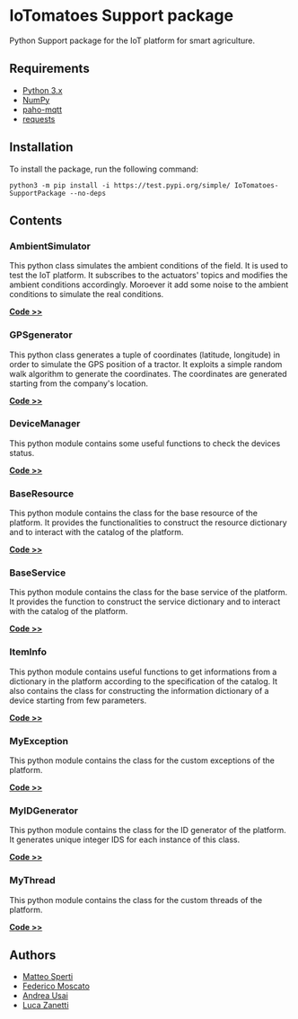 # IoTomatoes Support package

Python Support package for the IoT platform for smart agriculture.

## Requirements

- [Python 3.x](https://www.python.org/)
- [NumPy](https://numpy.org/)
- [paho-mqtt](https://www.eclipse.org/paho/index.php?page=clients/python/index.php)
- [requests](https://requests.readthedocs.io/en/latest/#)

## Installation

To install the package, run the following command:

    python3 -m pip install -i https://test.pypi.org/simple/ IoTomatoes-SupportPackage --no-deps


## Contents

### AmbientSimulator

This python class simulates the ambient conditions of the field. It is used to test the IoT platform.
It subscribes to the actuators' topics and modifies the ambient conditions accordingly.
Moroever it add some noise to the ambient conditions to simulate the real conditions.

**[Code >>](https://github.com/Matteo-Sperti/IoTomatoes_SupportPackage/src/AmbientSimulator.py)**

### GPSgenerator

This python class generates a tuple of coordinates (latitude, longitude) in order to simulate the GPS position of a tractor. It exploits a simple random walk algorithm to generate the coordinates. The coordinates are generated starting from the company's location.

**[Code >>](https://github.com/Matteo-Sperti/IoTomatoes_SupportPackage/src/GPSgenerator.py)**

### DeviceManager

This python module contains some useful functions to check the devices status.

**[Code >>](https://github.com/Matteo-Sperti/IoTomatoes_SupportPackage/src/DeviceManager.py)**

### BaseResource

This python module contains the class for the base resource of the platform. It provides the functionalities to construct the resource dictionary and to interact with the catalog of the platform. 

**[Code >>](https://github.com/Matteo-Sperti/IoTomatoes_SupportPackage/src/BaseResource.py)**

### BaseService

This python module contains the class for the base service of the platform. It provides the function to construct the service dictionary and to interact with the catalog of the platform.

**[Code >>](https://github.com/Matteo-Sperti/IoTomatoes_SupportPackage/src/BaseService.py)**

### ItemInfo

This python module contains useful functions to get informations from a dictionary in the platform according to the specification of the catalog.
It also contains the class for constructing the information dictionary of a device starting from few parameters.

**[Code >>](https://github.com/Matteo-Sperti/IoTomatoes_SupportPackage/src/ItemInfo.py)**

### MyException

This python module contains the class for the custom exceptions of the platform.

**[Code >>](https://github.com/Matteo-Sperti/IoTomatoes_SupportPackage/src/MyException.py)**

### MyIDGenerator

This python module contains the class for the ID generator of the platform.
It generates unique integer IDS for each instance of this class.

**[Code >>](https://github.com/Matteo-Sperti/IoTomatoes_SupportPackage/src/MyIDGenerator.py)**

### MyThread

This python module contains the class for the custom threads of the platform.

**[Code >>](https://github.com/Matteo-Sperti/IoTomatoes_SupportPackage/src/MyThread.py)**

## Authors

- [Matteo Sperti](https://github.com/Matteo-Sperti)
- [Federico Moscato](https://github.com/JMFede)
- [Andrea Usai](https://github.com/Andrechief98)
- [Luca Zanetti](https://github.com/lucazanett)

